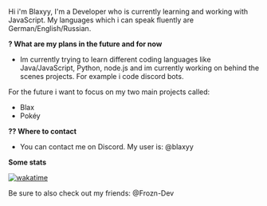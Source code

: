 Hi i'm Blaxyy,
I'm a Developer who is currently learning and working with JavaScript.
My languages which i can speak fluently are German/English/Russian.

**? What are my plans in the future and for now**
- Im currently trying to learn different coding languages like Java/JavaScript, Python, node.js and im currently working on behind the scenes projects. For example i code discord bots.

For the future i want to focus on my two main projects called: 
- Blax
- Pokéy


**?? Where to contact**
- You can contact me on Discord. My user is: @blaxyy

**Some stats**

<a href="https://wakatime.com/badge/user/d815ffef-9505-4a89-a0bc-1d832497568c/project/f2837694-b1be-494c-8482-7cd359159057"><img src="https://wakatime.com/badge/user/d815ffef-9505-4a89-a0bc-1d832497568c/project/f2837694-b1be-494c-8482-7cd359159057.svg" alt="wakatime"></a>

Be sure to also check out my friends:
@Frozn-Dev


<!---
YouTube-blaxyy/YouTube-blaxyy is a ✨ special ✨ repository because its `README.md` (this file) appears on your GitHub profile.
You can click the Preview link to take a look at your changes.
--->

